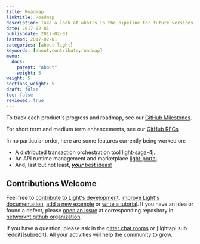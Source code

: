 ```yaml
---
title: Roadmap
linktitle: Roadmap
description: Take a look at what's in the pipeline for future versions of Light.
date: 2017-02-01
publishdate: 2017-02-01
lastmod: 2017-02-01
categories: [about light]
keywords: [about,contribute,roadmap]
menu:
  docs:
    parent: "about"
    weight: 5
weight: 5
sections_weight: 5
draft: false
toc: false
reviewed: true
---
```


To track each product's progress and roadmap, see our [GitHub Milestones][milestone].

For short term and medium term enhancements, see our [GitHub RFCs][light-rfcs]

In no particular order, here are some features currently being worked on:

* A distributed transaction orchestration tool [light-saga-4j][].
* An API runtime management and marketplace [light-portal][].
* And, last but not least, [***your*** best ideas!][]

## Contributions Welcome

Feel free to [contribute to Light's development][devcontribute], [improve Light's documentation][doccontribute], [add a new example][exacontribute] or [write a tutorial][tutcontribute]. If you have an idea or found a defect, please [open an issue][issue] at corresponding repository in [networknt github organization][github].

If you have a question, please ask in the [gitter chat rooms][gitter] or [lightapi sub reddit][subredit]. All your activities will help the community to grow. 


[light-saga-4j]: https://github.com/networknt/light-saga-4j
[light-portal]: https://github.com/networknt/light-portal
[devcontribute]: /contribute/development/
[doccontribute]: /contribute/documentation/
[tutcontribute]: /contribute/tutorial/
[exacontribute]: /contribute/example/
[gitter]: /contribute/gitter/
[issue]: /contribute/issue/
[milestone]: /milestone/
[github]: https://github.com/networknt
[***your*** best ideas!]: /contribute/
[light-rfcs]: https://github.com/networknt/light-rfcs
[subreddit]: https://www.reddit.com/r/lightapi/